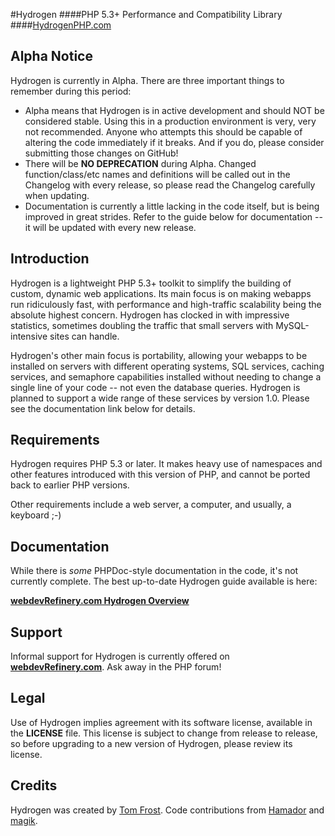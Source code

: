 #Hydrogen
####PHP 5.3+ Performance and Compatibility Library
####[HydrogenPHP.com](http://www.hydrogenphp.com)

Alpha Notice
-------------
Hydrogen is currently in Alpha.  There are three important things to remember during this period:

- Alpha means that Hydrogen is in active development and should NOT be considered stable.  Using this in a production environment is very, very not recommended.  Anyone who attempts this should be capable of altering the code immediately if it breaks.  And if you do, please consider submitting those changes on GitHub!
- There will be **NO DEPRECATION** during Alpha.  Changed function/class/etc names and definitions will be called out in the Changelog with every release, so please read the Changelog  carefully when updating.
- Documentation is currently a little lacking in the code itself, but is being improved in great strides.  Refer to the guide below for documentation -- it will be updated with every new release.

Introduction
-------------
Hydrogen is a lightweight PHP 5.3+ toolkit to simplify the building of custom, dynamic web applications.  Its main focus is on making webapps run ridiculously fast, with performance and high-traffic scalability being the absolute highest concern.  Hydrogen has clocked in with impressive statistics, sometimes doubling the traffic that small servers with MySQL-intensive sites can handle.

Hydrogen's other main focus is portability, allowing your webapps to be installed on servers with different operating systems, SQL services, caching services, and semaphore capabilities installed without needing to change a single line of your code -- not even the database queries.  Hydrogen is planned to support a wide range of these services by version 1.0.  Please see the documentation link below for details.

Requirements
-------------
Hydrogen requires PHP 5.3 or later.  It makes heavy use of namespaces and other features introduced with this version of PHP, and cannot be ported back to earlier PHP versions.

Other requirements include a web server, a computer, and usually, a keyboard ;-)

Documentation
--------------
While there is _some_ PHPDoc-style documentation in the code, it's not currently complete.  The best up-to-date Hydrogen guide available is here:

**[webdevRefinery.com Hydrogen Overview](http://www.webdevrefinery.com/forums/topic/1440-hydrogen-overview/)**

Support
--------
Informal support for Hydrogen is currently offered on **[webdevRefinery.com](http://www.webdevrefinery.com)**.  Ask away in the PHP forum!

Legal
------
Use of Hydrogen implies agreement with its software license, available in the **LICENSE** file.  This license is subject to change from release to release, so before upgrading to a new version of Hydrogen, please review its license.

Credits
--------
Hydrogen was created by [Tom Frost](http://www.frosteddesign.com).
Code contributions from [Hamador](http://github.com/Hamador) and [magik](http://github.com/magik).